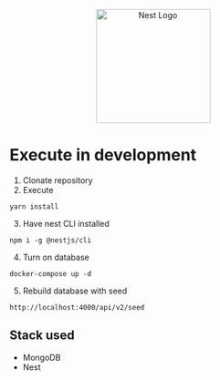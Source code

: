 <p align="center">
  <a href="http://nestjs.com/" target="blank"><img src="https://nestjs.com/img/logo-small.svg" width="200" alt="Nest Logo" /></a>
</p>

# Execute in development

1. Clonate repository
2. Execute
```
yarn install
```
3. Have nest CLI installed
```
npm i -g @nestjs/cli
```

4. Turn on database
```
docker-compose up -d
```
5. Rebuild database with seed
```
http://localhost:4000/api/v2/seed
```

## Stack used
* MongoDB
* Nest

